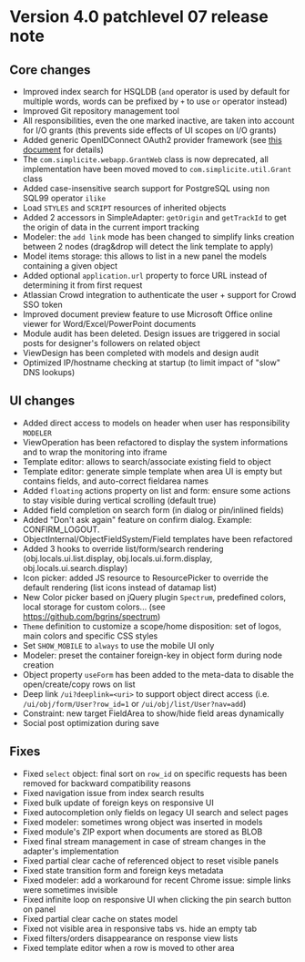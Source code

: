 Version 4.0 patchlevel 07 release note
======================================

Core changes
------------

- Improved index search for HSQLDB (`and` operator is used by default for multiple words, words can be prefixed by `+` to use `or` operator instead)
- Improved Git repository management tool
- All responsibilities, even the one marked inactive, are taken into account for I/O grants (this prevents side effects of UI scopes on I/O grants)
- Added generic OpenIDConnect OAuth2 provider framework (see [this document](/lesson/docs/authentication/tomcat-oauth2) for details)
- The `com.simplicite.webapp.GrantWeb` class is now deprecated, all implementation have been moved moved to `com.simplicite.util.Grant` class
- Added case-insensitive search support for PostgreSQL using non SQL99 operator `ilike`
- Load `STYLES` and `SCRIPT` resources of inherited objects
- Added 2 accessors in SimpleAdapter: `getOrigin` and `getTrackId` to get the origin of data in the current import tracking
- Modeler: the `add link` mode has been changed to simplify links creation between 2 nodes (drag&drop will detect the link template to apply)
- Model items storage: this allows to list in a new panel the models containing a given object
- Added optional `application.url` property to force URL instead of determining it from first request
- Atlassian Crowd integration to authenticate the user + support for Crowd SSO token
- Improved document preview feature to use Microsoft Office online viewer for Word/Excel/PowerPoint documents
- Module audit has been deleted. Design issues are triggered in social posts for designer's followers on related object
- ViewDesign has been completed with models and design audit
- Optimized IP/hostname checking at startup (to limit impact of "slow" DNS lookups)

UI changes
----------

- Added direct access to models on header when user has responsibility `MODELER`
- ViewOperation has been refactored to display the system informations and to wrap the monitoring into iframe
- Template editor: allows to search/associate existing field to object
- Template editor: generate simple template when area UI is empty but contains fields, and auto-correct fieldarea names
- Added `floating` actions property on list and form: ensure some actions to stay visible during vertical scrolling (default true)
- Added field completion on search form (in dialog or pin/inlined fields)
- Added "Don't ask again" feature on confirm dialog. Example: CONFIRM_LOGOUT.
- ObjectInternal/ObjectFieldSystem/Field templates have been refactored
- Added 3 hooks to override list/form/search rendering (obj.locals.ui.list.display, obj.locals.ui.form.display, obj.locals.ui.search.display)
- Icon picker: added JS resource to ResourcePicker to override the default rendering (list icons instead of datamap list)
- New Color picker based on jQuery plugin `Spectrum`, predefined colors, local storage for custom colors... (see https://github.com/bgrins/spectrum)
- `Theme` definition to customize a scope/home disposition: set of logos, main colors and specific CSS styles
- Set `SHOW_MOBILE` to `always` to use the mobile UI only
- Modeler: preset the container foreign-key in object form during node creation
- Object property `useForm` has been added to the meta-data to disable the open/create/copy rows on list
- Deep link `/ui?deeplink=<uri>` to support object direct access (i.e. `/ui/obj/form/User?row_id=1` or  `/ui/obj/list/User?nav=add`)
- Constraint: new target FieldArea to show/hide field areas dynamically
- Social post optimization during save

Fixes
-----

- Fixed `select` object: final sort on `row_id` on specific requests has been removed for backward compatibility reasons
- Fixed navigation issue from index search results
- Fixed bulk update of foreign keys on responsive UI
- Fixed autocompletion only fields on legacy UI search and select pages
- Fixed modeler: sometimes wrong object was inserted in models
- Fixed module's ZIP export when documents are stored as BLOB
- Fixed final stream management in case of stream changes in the adapter's implementation
- Fixed partial clear cache of referenced object to reset visible panels
- Fixed state transition form and foreign keys metadata
- Fixed modeler: add a workaround for recent Chrome issue: simple links were sometimes invisible
- Fixed infinite loop on responsive UI when clicking the pin search button on panel
- Fixed partial clear cache on states model
- Fixed not visible area in responsive tabs vs. hide an empty tab
- Fixed filters/orders disappearance on response view lists
- Fixed template editor when a row is moved to other area
